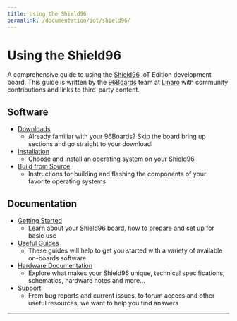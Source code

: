 ```yaml
---
title: Using the Shield96
permalink: /documentation/iot/shield96/
---
```


# Using the Shield96

A comprehensive guide to using the [Shield96](https://www.96boards.org/) IoT Edition development board. This guide is written by the [96Boards](https://www.96boards.org) team at [Linaro](http://www.linaro.org) with community contributions and links to third-party content.

## Software

- [Downloads](downloads/README.md)
   - Already familiar with your 96Boards? Skip the board bring up sections and go straight to your download!
- [Installation](installation/README.md)
   - Choose and install an operating system on your Shield96
- [Build from Source](build/README.md)
   - Instructions for building and flashing the components of your favorite operating systems

## Documentation

- [Getting Started](getting-started/README.md)
   - Learn about your Shield96 board, how to prepare and set up for basic use
- [Useful Guides](guides/README.md)
   - These guides will help to get you started with a variety of available on-boards software
- [Hardware Documentation](hardware-docs/README.md)
   - Explore what makes your Shield96 unique, technical specifications, schematics, hardware notes and more...
- [Support](support/README.md)
   - From bug reports and current issues, to forum access and other useful resources, we want to help you find answers

***
